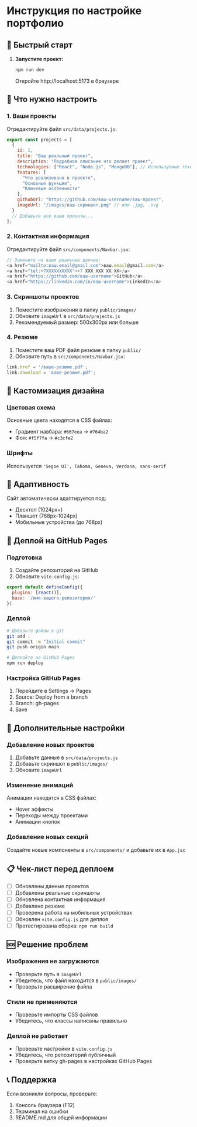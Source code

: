 # Инструкция по настройке портфолио

## 🚀 Быстрый старт

1. **Запустите проект:**
   ```bash
   npm run dev
   ```
   Откройте http://localhost:5173 в браузере

## 📝 Что нужно настроить

### 1. Ваши проекты
Отредактируйте файл `src/data/projects.js`:

```javascript
export const projects = [
  {
    id: 1,
    title: "Ваш реальный проект",
    description: "Подробное описание что делает проект",
    technologies: ["React", "Node.js", "MongoDB"], // Используемые технологии
    features: [
      "Что реализовано в проекте",
      "Основные функции",
      "Ключевые особенности"
    ],
    githubUrl: "https://github.com/ваш-username/ваш-проект",
    imageUrl: "/images/ваш-скриншот.png" // или .jpg, .svg
  }
  // Добавьте все ваши проекты...
];
```

### 2. Контактная информация
Отредактируйте файл `src/components/Navbar.jsx`:

```javascript
// Замените на ваши реальные данные:
<a href="mailto:ваш.email@gmail.com">ваш.email@gmail.com</a>
<a href="tel:+7XXXXXXXXXX">+7 XXX XXX XX XX</a>
<a href="https://github.com/ваш-username">GitHub</a>
<a href="https://linkedin.com/in/ваш-username">LinkedIn</a>
```

### 3. Скриншоты проектов
1. Поместите изображения в папку `public/images/`
2. Обновите `imageUrl` в `src/data/projects.js`
3. Рекомендуемый размер: 500x300px или больше

### 4. Резюме
1. Поместите ваш PDF файл резюме в папку `public/`
2. Обновите путь в `src/components/Navbar.jsx`:
```javascript
link.href = '/ваше-резюме.pdf';
link.download = 'ваше-резюме.pdf';
```

## 🎨 Кастомизация дизайна

### Цветовая схема
Основные цвета находятся в CSS файлах:
- Градиент навбара: `#667eea` → `#764ba2`
- Фон: `#f5f7fa` → `#c3cfe2`

### Шрифты
Используется `'Segoe UI', Tahoma, Geneva, Verdana, sans-serif`

## 📱 Адаптивность
Сайт автоматически адаптируется под:
- Десктоп (1024px+)
- Планшет (768px-1024px)
- Мобильные устройства (до 768px)

## 🚀 Деплой на GitHub Pages

### Подготовка
1. Создайте репозиторий на GitHub
2. Обновите `vite.config.js`:
```javascript
export default defineConfig({
  plugins: [react()],
  base: '/имя-вашего-репозитория/'
})
```

### Деплой
```bash
# Добавьте файлы в git
git add .
git commit -m "Initial commit"
git push origin main

# Деплойте на GitHub Pages
npm run deploy
```

### Настройка GitHub Pages
1. Перейдите в Settings → Pages
2. Source: Deploy from a branch
3. Branch: gh-pages
4. Save

## 🔧 Дополнительные настройки

### Добавление новых проектов
1. Добавьте данные в `src/data/projects.js`
2. Добавьте скриншот в `public/images/`
3. Обновите `imageUrl`

### Изменение анимаций
Анимации находятся в CSS файлах:
- Hover эффекты
- Переходы между проектами
- Анимации кнопок

### Добавление новых секций
Создайте новые компоненты в `src/components/` и добавьте их в `App.jsx`

## 📋 Чек-лист перед деплоем

- [ ] Обновлены данные проектов
- [ ] Добавлены реальные скриншоты
- [ ] Обновлена контактная информация
- [ ] Добавлено резюме
- [ ] Проверена работа на мобильных устройствах
- [ ] Обновлен `vite.config.js` для деплоя
- [ ] Протестирована сборка: `npm run build`

## 🆘 Решение проблем

### Изображения не загружаются
- Проверьте путь в `imageUrl`
- Убедитесь, что файл находится в `public/images/`
- Проверьте расширение файла

### Стили не применяются
- Проверьте импорты CSS файлов
- Убедитесь, что классы написаны правильно

### Деплой не работает
- Проверьте настройки в `vite.config.js`
- Убедитесь, что репозиторий публичный
- Проверьте ветку gh-pages в настройках GitHub Pages

## 📞 Поддержка

Если возникли вопросы, проверьте:
1. Консоль браузера (F12)
2. Терминал на ошибки
3. README.md для общей информации

